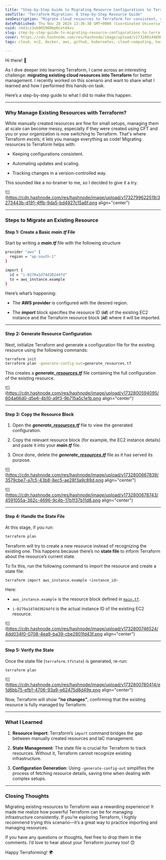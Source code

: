 ```yaml
---
title: "Step-by-Step Guide to Migrating Resource Configurations to Terraform"
seoTitle: "Terraform Migration: A Step-by-Step Resource Guide"
seoDescription: "Migrate cloud resources to Terraform for consistent, scalable, version-controlled infrastructure management with this step-by-step guide"
datePublished: Thu Nov 28 2024 13:36:38 GMT+0000 (Coordinated Universal Time)
cuid: cm41cz3ub005908mp8cet44vv
slug: step-by-step-guide-to-migrating-resource-configurations-to-terraform
cover: https://cdn.hashnode.com/res/hashnode/image/upload/v1732801448961/fd681953-4833-43e0-a51b-b1385a72ee69.png
tags: cloud, ec2, docker, aws, github, kubernetes, cloud-computing, hashnode, terraform, jenkins, 2articles1week, ci-cd, 90daysofdevops, 90daysofdevops-chanllenge, tws

---
```


Hi there! 🌟

As I dive deeper into learning Terraform, I came across an interesting challenge: **migrating existing cloud resources into Terraform** for better management. I recently worked on this scenario and want to share what I learned and how I performed this hands-on task.

Here’s a step-by-step guide to what I did to make this happen.

---

### Why Manage Existing Resources with Terraform?

While manually created resources are fine for small setups, managing them at scale can become messy, especially if they were created using CFT and you or your organization is now switching to Terraform. That's where Terraform excels; it lets you manage everything as code! Migrating resources to Terraform helps with:

* Keeping configurations consistent.
    
* Automating updates and scaling.
    
* Tracking changes in a version-controlled way.
    

This sounded like a no-brainer to me, so I decided to give it a try.

![](https://cdn.hashnode.com/res/hashnode/image/upload/v1732799622519/3273443b-d191-4ffb-9da5-bd4927c15a6f.png align="center")

---

### Steps to Migrate an Existing Resource

#### **Step 1: Create a Basic *main.tf*** File

Start by writing a ***main.tf*** file with the following structure

```bash
provider "aws" {  
  region = "ap-south-1"  
}  

import {  
  id = "i-0270a1d74d30244fd"  
  to = aws_instance.example  
}  
```

Here’s what’s happening:

* The **AWS provider** is configured with the desired region.
    
* The ***import*** block specifies the resource ID (***id***) of the existing EC2 instance and the Terraform resource block (***id***) where it will be imported.
    

---

#### **Step 2: Generate Resource Configuration**

Next, initialize Terraform and generate a configuration file for the existing resource using the following commands:

```bash
terraform init  
terraform plan -generate-config-out=generate_resources.tf  
```

This creates a ***generate\_***[***resources.tf***](http://resources.tf) file containing the full configuration of the existing resource.

![](https://cdn.hashnode.com/res/hashnode/image/upload/v1732800594095/604a66d0-d5e6-4b10-a9f3-9b715a5c1e1b.png align="center")

---

#### **Step 3: Copy the Resource Block**

1. Open the ***generate\_***[***resources.tf***](http://resources.tf) file to view the generated configuration.
    
2. Copy the relevant resource block (for example, the EC2 instance details) and paste it into your ***main.tf*** file.
    
3. Once done, delete the ***generate\_***[***resources.tf***](http://resources.tf) file as it has served its purpose.
    

![](https://cdn.hashnode.com/res/hashnode/image/upload/v1732800667839/3579cbe7-a7c5-43b8-8ec5-ae28f3a9c89d.png align="center")

![](https://cdn.hashnode.com/res/hashnode/image/upload/v1732800678743/4591055a-362c-4696-9c4b-17b1f37b11d8.png align="center")

---

#### **Step 4: Handle the State File**

At this stage, if you run:

```bash
terraform plan  
```

Terraform will try to create a new resource instead of recognizing the existing one. This happens because there’s no **state file** to inform Terraform about the resource’s current state.

To fix this, run the following command to import the resource and create a state file:

```bash
terraform import aws_instance.example <instance_id> 
```

Here:

* `aws_instance.example` is the resource block defined in [`main.tf`](http://main.tf).
    
* `i-0270a1d74d30244fd` is the actual instance ID of the existing EC2 resource.
    

![](https://cdn.hashnode.com/res/hashnode/image/upload/v1732800746524/4dd034f0-0708-4ea9-ba39-cbe2801fd43f.png align="center")

---

#### **Step 5: Verify the State**

Once the state file (`terraform.tfstate`) is generated, re-run:

```bash
terraform plan  
```

![](https://cdn.hashnode.com/res/hashnode/image/upload/v1732800780414/e1d6bb75-efb1-4706-93a9-e62475d8d49e.png align="center")

Now, Terraform will show **“no changes”**, confirming that the existing resource is fully managed by Terraform.

---

### What I Learned

1. **Resource Import**: Terraform’s `import` command bridges the gap between manually created resources and IaC management.
    
2. **State Management**: The state file is crucial for Terraform to track resources. Without it, Terraform cannot recognize existing infrastructure.
    
3. **Configuration Generation**: Using `-generate-config-out` simplifies the process of fetching resource details, saving time when dealing with complex setups.
    

---

### Closing Thoughts

Migrating existing resources to Terraform was a rewarding experience! It made me realize how powerful Terraform can be for managing infrastructure consistently. If you’re exploring Terraform, I highly recommend trying this scenario—it’s a great way to practice importing and managing resources.

If you have any questions or thoughts, feel free to drop them in the comments. I’d love to hear about your Terraform journey too! 😊

Happy Terraforming! 🌍